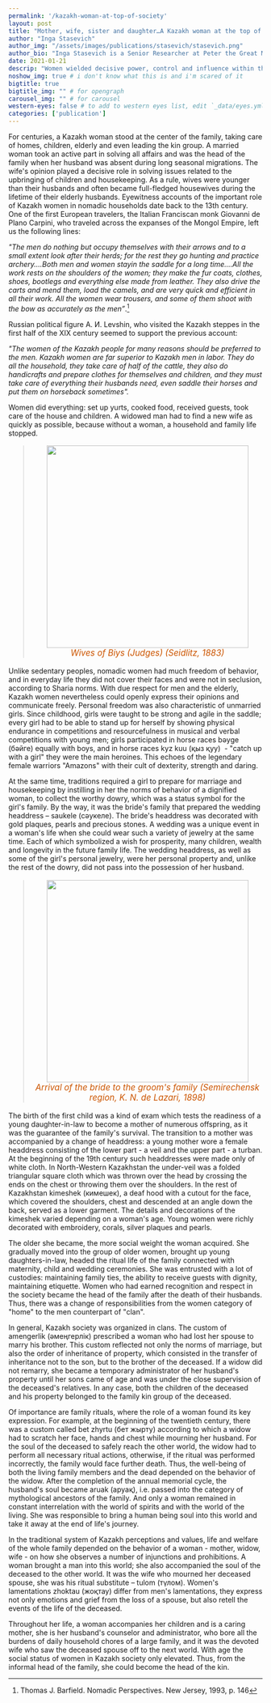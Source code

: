 ```yaml
---
permalink: '/kazakh-woman-at-top-of-society'
layout: post
title: "Mother, wife, sister and daughter…A Kazakh woman at the top of the society"
author: "Inga Stasevich"
author_img: "/assets/images/publications/stasevich/stasevich.png"
author_bio: "Inga Stasevich is a Senior Researcher at Peter the Great Museum of Anthropology and Ethnography (the Kunstkamera) in Saint Petersburg. Her area of expertise includes ethnography of peoples of Central Asia, study of traditional material and spiritual culture, regional specifics of Central Asian Islam, gender aspects of culture, and modern ethnic processes, in particular forms of traditional culture adaptation in today’s world."
date: 2021-01-21
descrip: "Women wielded decisive power, control and influence within the traditional family structure of nomadic people of the Great Steppe. Exclusive to the Abai Center, Inga Stasevich, Central Asia expert at Peter the Great Museum of Anthropology in St. Petersburg,  " # for opengraph and carousel
noshow_img: true # i don't know what this is and i'm scared of it
bigtitle: true
bigtitle_img: "" # for opengraph
carousel_img: "" # for carousel
western-eyes: false # to add to western eyes list, edit `_data/eyes.yml`
categories: ['publication']
---
```


<style>

    div.post-inline-img {
        display: inline;
        width: content;
        height: 225px;
    }

    img.portrait {
        height: 350px;
        max-width: 100%;
        margin: 10px auto;
        display: block;
    }

    img.book {
        max-width: 65%;
        margin: 10px auto;
        display: block;
    }

    blockquote {
        text-align: center;
        font-size: 1.2em;
        color: #cc5500;
        font-style: italic;
    }

img {
    display: block;
    margin-left: auto;
    margin-right: auto;
}

img[src*="#wives_biys"] {
   width: auto;
   height: 400px;
}

img[src*="#groomfam"] {
   width: auto;
   height: 400px;
}

img[src*="#Kazakhgirls"] {
   width: auto;
   height: 400px;
}

img[src*="#headdress"] {
   width: auto;
   height: 400px;
}

img[src*="#wealthy"] {
   width: auto;
   height: 400px;
}

img[src*="#cradle"] {
   width: auto;
   height: 400px;
}

img[src*="#homedress"] {
   width: auto;
   height: 400px;
}

img[src*="#festive"] {
   width: auto;
   height: 400px;
}

</style>

For centuries, a Kazakh woman stood at the center of the family, taking care of homes, children, elderly and even leading the kin group. A married woman took an active part in solving all affairs and was the head of the family when her husband was absent during long seasonal migrations. The wife's opinion played a decisive role in solving issues related to the upbringing of children and housekeeping. As a rule, wives were younger than their husbands and often became full-fledged housewives during the lifetime of their elderly husbands.
Eyewitness accounts of the important role of Kazakh women in nomadic households date back to the 13th century. One of the first European travelers, the Italian Franciscan monk Giovanni de Plano Carpini, who traveled across the expanses of the Mongol Empire, left us the following lines:

_"The men do nothing but occupy themselves with their arrows and to a small extent look after their herds; for the rest they go hunting and practice archery....Both men and women stayin the saddle for a long time....All the work rests on the shoulders of the women; they make the fur coats, clothes, shoes, bootlegs and everything else made from leather. They also drive the carts and mend them, load the camels, and are very quick and efficient in all their work. All the women wear trousers, and some of them shoot with the bow as accurately as the men”_.[^1]

[^1]: Thomas J. Barfield. Nomadic Perspectives.  New Jersey, 1993, p. 146

Russian political figure A. И. Levshin, who visited the Kazakh steppes in the first half of the XIX century seemed to support the previous account:

_"The women of the Kazakh people for many reasons should be preferred to the men. Kazakh women are far superior to Kazakh men in labor. They do all the household, they take care of half of the cattle, they also do handicrafts and prepare clothes for themselves and children, and they must take care of everything their husbands need, even saddle their horses and put them on horseback sometimes"._ 

Women did everything: set up yurts, cooked food, received guests, took care of the house and children. A widowed man had to find a new wife as quickly as possible, because without a woman, a household and family life stopped.


> ![](/assets/images/publications/stasevich/wives_of_Biys_judges_seidlitz_1883.png#wives_biys)
> Wives of Biys (Judges) (Seidlitz, 1883)

Unlike sedentary peoples, nomadic women had much freedom of behavior, and in everyday life they did not cover their faces and were not in seclusion, according to Sharia norms. With due respect for men and the elderly, Kazakh women nevertheless could openly express their opinions and communicate freely. Personal freedom was also characteristic of unmarried girls. Since childhood, girls were taught to be strong and agile in the saddle; every girl had to be able to stand up for herself by showing physical endurance in competitions and resourcefulness in musical and verbal competitions with young men; girls participated in horse races bәyge (бәйге) equally with boys, and in horse races kyz kuu (қыз қуу)  - "catch up with a girl" they were the main heroines. This echoes of the legendary female warriors "Amazons" with their cult of dexterity, strength and daring.

At the same time, traditions required a girl to prepare for marriage and housekeeping by instilling in her the norms of behavior of a dignified woman, to collect the worthy dowry, which was a status symbol for the girl's family. By the way, it was the bride's family that prepared the wedding headdress – saukele (сəукеле). The bride's headdress was decorated with gold plaques, pearls and precious stones. A wedding was a unique event in a woman's life when she could wear such a variety of jewelry at the same time. Each of which symbolized a wish for prosperity, many children, wealth and longevity in the future family life. The wedding headdress, as well as some of the girl's personal jewelry, were her personal property and, unlike the rest of the dowry, did not pass into the possession of her husband.

> ![](/assets/images/publications/stasevich/arrival_groom-family_Lazari_1898.png#groomfam)
Arrival of the bride to the groom's family (Semirechensk region, K. N. de Lazari, 1898)

The birth of the first child was a kind of exam which tests the readiness of a young daughter-in-law to become a mother of numerous offspring, as it was the guarantee of the family's survival. The transition to a mother was accompanied by a change of headdress: a young mother wore a female headdress consisting of the lower part - a veil and the upper part - a turban. At the beginning of the 19th century such headdresses were made only of white cloth. In North-Western Kazakhstan the under-veil was a folded triangular square cloth which was thrown over the head by crossing the ends on the chest or throwing them over the shoulders. In the rest of Kazakhstan kimeshek (кимешек), a deaf hood with a cutout for the face, which covered the shoulders, chest and descended at an angle down the back, served as a lower garment. The details and decorations of the kimeshek varied depending on a woman's age. Young women were richly decorated with embroidery, corals, silver plaques and pearls.

The older she became, the more social weight the woman acquired. She gradually moved into the group of older women, brought up young daughters-in-law, headed the ritual life of the family connected with maternity, child and wedding ceremonies. She was entrusted with a lot of custodies: maintaining family ties, the ability to receive guests with dignity, maintaining etiquette. Women who had earned recognition and respect in the society became the head of the family after the death of their husbands. Thus, there was a change of responsibilities from the women category of "home" to the men counterpart of "clan".

In general, Kazakh society was organized in clans. The custom of amengerlik (əмеңгерлiк) prescribed a woman who had lost her spouse to marry his brother. This custom reflected not only the norms of marriage, but also the order of inheritance of property, which consisted in the transfer of inheritance not to the son, but to the brother of the deceased. If a widow did not remarry, she became a temporary administrator of her husband's property until her sons came of age and was under the close supervision of the deceased's relatives. In any case, both the children of the deceased and his property belonged to the family kin group of the deceased. 

Of importance are family rituals, where the role of a woman found its key expression. For example, at the beginning of the twentieth century, there was a custom called bet zhyrtu (бет жырту) according to which a widow had to scratch her face, hands and chest while mourning her husband. For the soul of the deceased to safely reach the other world, the widow had to perform all necessary ritual actions, otherwise, if the ritual was performed incorrectly, the family would face further death. Thus, the well-being of both the living family members and the dead depended on the behavior of the widow. After the completion of the annual memorial cycle, the husband's soul became aruak (аруақ), i.e. passed into the category of mythological ancestors of the family. And only a woman remained in constant interrelation with the world of spirits and with the world of the living. She was responsible to bring a human being soul into this world and take it away at the end of life's journey.

In the traditional system of Kazakh perceptions and values, life and welfare of the whole family depended on the behavior of a woman - mother, widow, wife - on how she observes a number of injunctions and prohibitions.  A woman brought a man into this world; she also accompanied the soul of the deceased to the other world. It was the wife who mourned her deceased spouse, she was his ritual substitute – tulom (түлом). Women's lamentations zhoktau (жоқтау) differ from men's lamentations, they express not only emotions and grief from the loss of a spouse, but also retell the events of the life of the deceased.

Throughout her life, a woman accompanies her children and is a caring mother, she is her husband's counselor and administrator, who bore all the burdens of daily household chores of a large family, and it was the devoted wife who saw the deceased spouse off to the next world. With age the social status of women in Kazakh society only elevated. Thus, from the informal head of the family, she could become the head of the kin. 